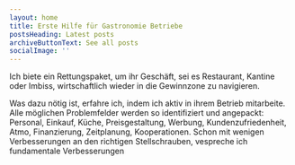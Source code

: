 ```yaml
---
layout: home
title: Erste Hilfe für Gastronomie Betriebe
postsHeading: Latest posts
archiveButtonText: See all posts
socialImage: ''
---
```

Ich biete ein Rettungspaket, um ihr Geschäft, sei es Restaurant, Kantine oder Imbiss, wirtschaftlich wieder in die Gewinnzone zu navigieren.   

Was dazu nötig ist, erfahre ich, indem ich aktiv in ihrem Betrieb mitarbeite. Alle möglichen Problemfelder werden so identifiziert und angepackt: Personal, Einkauf, Küche, Preisgestaltung, Werbung, Kundenzufriedenheit, Atmo, Finanzierung, Zeitplanung, Kooperationen.  Schon mit wenigen Verbesserungen an den richtigen Stellschrauben, vespreche ich fundamentale Verbesserungen
